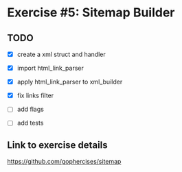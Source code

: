 # Exercise #5: Sitemap Builder

## TODO
- [x] create a xml struct and handler
- [x] import html_link_parser
- [x] apply html_link_parser to xml_builder
- [x] fix links filter
- [ ] add flags
- [ ] add tests


## Link to exercise details
https://github.com/gophercises/sitemap